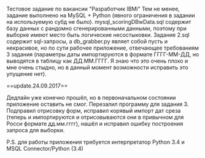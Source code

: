 Тестовое задание по вакансии "Разработчик IBMi" 
Тем не менее, задание выполнено на MySQL + Python (явного ограничения в задании на используемую субд не было).
mysql_scoringDBwData.sql содержит базу данных с рандомно сгенерированными данными, поэтому при выборке имеют место быть логические несостыковки.
Задание 2.sql содержит sql-запросы, а db_grabber.py являет собой пусть и некрасивое, но по сути рабочее приложение, отвечающее требованиям 3 задания 
(параметры даты импортируются в формате ГГГГ-ММ-ДД, но выводятся в таблицу как ДД.ММ.ГГГГ. Я знаю что это очень плохо и мне очень стыдно, но в данный момент возможности исправить это упущение нет).

==update.24.09.2017==

Дедлайн уже конечно прошёл, но в первоначальном состоянии приложение оставить не смог.
Перезалил программу для задания 3. Подправил отрисовку форм, исправил корявый импорт дат среза (теперь и импортируются и отрисовываются они в привычном для Росси формате дд.мм.гггг), нашёл и исправил ошибку построения запроса для выборки.

P.S. для работы приложения требуется интерпретатор Python 3.4 и MSQL Connector/Python (3.4)
